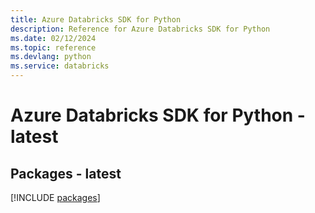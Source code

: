 ```yaml
---
title: Azure Databricks SDK for Python
description: Reference for Azure Databricks SDK for Python
ms.date: 02/12/2024
ms.topic: reference
ms.devlang: python
ms.service: databricks
---
```

# Azure Databricks SDK for Python - latest
## Packages - latest
[!INCLUDE [packages](databricks-index.md)]